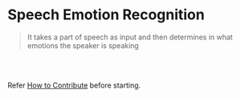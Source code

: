 # Speech Emotion Recognition 
> It takes a part of speech as input and then determines in what emotions the speaker is speaking


<br/>
<br/>

Refer [How to Contribute](https://github.com/Devs-Paradise/Devs-Machine-Learning-Playground/blob/main/Steps_For_Beginners.md) before starting.
